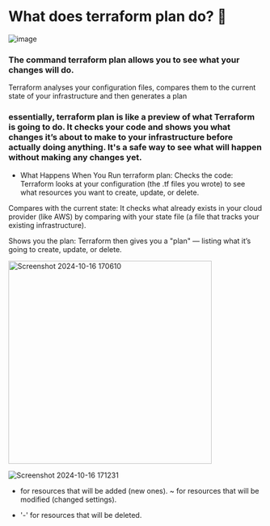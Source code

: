 # What does terraform plan do? 🤔

![image](https://github.com/user-attachments/assets/a7b5f39f-0635-45b8-845a-16b7fbdcfac3)

### The command terraform plan allows you to see what your changes will do.

Terraform analyses your configuration files, compares them to the current state of your infrastructure and then generates a plan  

### essentially, terraform plan is like a preview of what Terraform is going to do. It checks your code and shows you what changes it’s about to make to your infrastructure before actually doing anything. It's a safe way to see what will happen without making any changes yet.

- What Happens When You Run terraform plan:
Checks the code: Terraform looks at your configuration (the .tf files you wrote) to see what resources you want to create, update, or delete.

Compares with the current state: It checks what already exists in your cloud provider (like AWS) by comparing with your state file (a file that tracks your existing infrastructure).

Shows you the plan: Terraform then gives you a "plan" — listing what it’s going to create, update, or delete. 


<img width="402" alt="Screenshot 2024-10-16 170610" src="https://github.com/user-attachments/assets/d07c1e9a-0998-4269-bed8-722d86b181e5">

![Screenshot 2024-10-16 171231](https://github.com/user-attachments/assets/d542088e-4b16-449d-bd15-9aea33d0fbf8)

+ for resources that will be added (new ones).
~ for resources that will be modified (changed settings).
- '-' for resources that will be deleted.
